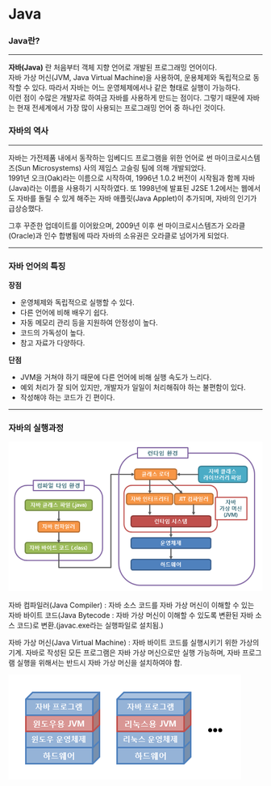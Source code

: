 # Java

### Java란?
---

**자바(Java)** 란 처음부터 객체 지향 언어로 개발된 프로그래밍 언어이다.<br>
자바 가상 머신(JVM, Java Virtual Machine)을 사용하여, 운용체제와 독립적으로 동작할 수 있다. 따라서 자바는 어느 운영체제에서나 같은 형태로 실행이 가능하다.<br>
이런 점이 수많은 개발자로 하여금 자바를 사용하게 만드는 점이다. 그렇기 때문에 자바는 현재 전세계에서 가장 많이 사용되는 프로그래밍 언어 중 하나인 것이다.

### 자바의 역사
---

자바는 가전제품 내에서 동작하는 임베디드 프로그램을 위한 언어로 썬 마이크로시스템즈(Sun Microsystems) 사의 제임스 고슬링 팀에 의해 개발되었다.<br>
1991년 오크(Oak)라는 이름으로 시작하여, 1996년 1.0.2 버전이 시작됨과 함께 자바(Java)라는 이름을 사용하기 시작하였다. 또 1998년에 발표된 J2SE 1.2에서는 웹에서도 자바를 돌릴 수 있게 해주는 자바 애플릿(Java Applet)이 추가되며, 자바의 인기가 급상승했다.<br>

그후 꾸준한 업데이트를 이어왔으며, 2009년 이후 썬 마이크로시스템즈가 오라클(Oracle)과 인수 합병됨에 따라 자바의 소유권은 오라클로 넘어가게 되었다.

---

### 자바 언어의 특징

**장점**

* 운영체제와 독립적으로 실행할 수 있다.
* 다른 언어에 비해 배우기 쉽다.
* 자동 메모리 관리 등을 지원하여 안정성이 높다.
* 코드의 가독성이 높다.
* 참고 자료가 다양하다.

**단점**

* JVM을 거쳐야 하기 때문에 다른 언어에 비해 실행 속도가 느리다.
* 예외 처리가 잘 되어 있지만, 개발자가 일일이 처리해줘야 하는 불편함이 있다.
* 작성해야 하는 코드가 긴 편이다.

---

### 자바의 실행과정

![자바의 실행과정](./자바의%20실행과정%20이미지.png "자바의 실행과정")

자바 컴파일러(Java Compiler) : 자바 소스 코드를 자바 가상 머신이 이해할 수 있는 자바 바이트 코드(Java Bytecode : 자바 가상 머신이 이해할 수 있도록 변환된 자바 소스 코드)로 변환.(javac.exe라는 실행파일로 설치됨.)

자바 가상 머신(Java Virtual Machine) : 자바 바이트 코드를 실행시키기 위한 가상의 기계. 자바로 작성된 모든 프로그램은 자바 가상 머신으로만 실행 가능하며, 자바 프로그램 실행을 위해서는 반드시 자바 가상 머신을 설치하여야 함.

![JVM 구조](./JVM%20구조.png "JVM 구조")
